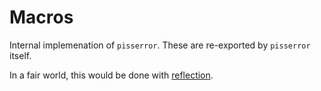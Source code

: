 <!-- cargo-rdme start -->

# Macros

Internal implemenation of `pisserror`. These are re-exported by `pisserror` itself.

In a fair world, this would be done with [reflection](https://t.co/vTvZ8FVEak).

<!-- cargo-rdme end -->
